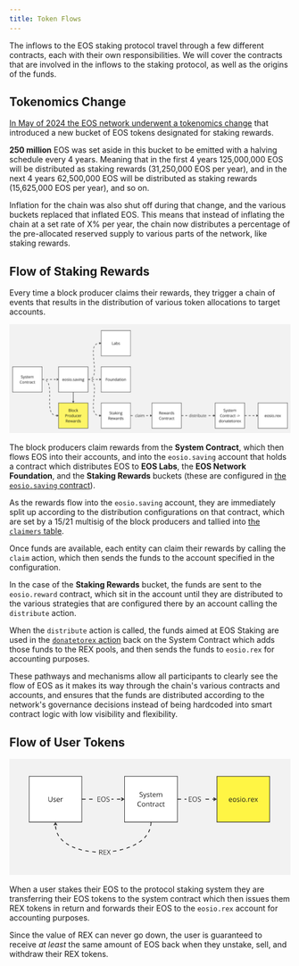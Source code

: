 ```yaml
---
title: Token Flows
---
```


<head>
    <title>Staking Token Flows</title>
</head>

The inflows to the EOS staking protocol travel through a few different contracts, each with their own responsibilities.
We will cover the contracts that are involved in the inflows to the staking protocol, as well as the origins of the funds.

## Tokenomics Change

[In May of 2024 the EOS network underwent a tokenomics change](https://eosnetwork.com/blog/eos-network-approves-tokenomics-proposal-ushering-in-a-new-era-for-eos/) that introduced a new bucket
of EOS tokens designated for staking rewards.

**250 million** EOS was set aside in this bucket to be emitted with a halving schedule every 4 years. Meaning that in
the first 4 years 125,000,000 EOS will be distributed as staking rewards (31,250,000 EOS per year), and in the next 4 years
62,500,000 EOS will be distributed as staking rewards (15,625,000 EOS per year), and so on.

Inflation for the chain was also shut off during that change, and the various buckets replaced that inflated EOS.
This means that instead of inflating the chain at a set rate of X% per year, the chain now distributes a percentage of the
pre-allocated reserved supply to various parts of the network, like staking rewards.

## Flow of Staking Rewards

Every time a block producer claims their rewards, they trigger a chain of events that results in the distribution of 
various token allocations to target accounts. 

![Staking Inflows](/images/diagram_rex_inflows.png)

The block producers claim rewards from the **System Contract**, which then flows EOS into their accounts, and 
into the `eosio.saving` account that holds a contract which distributes EOS to **EOS Labs**, the **EOS Network
Foundation**, and the **Staking Rewards** buckets (these are configured in [the `eosio.saving` contract](https://eosauthority.com/account/eosio.saving?network=eos&scope=eosio.saving&table=config&limit=10&index_position=1&key_type=i64&reverse=0&mode=contract&sub=tables&action=claim#transactions)).

As the rewards flow into the `eosio.saving` account, they are immediately split up according to the distribution 
configurations on that contract, which are set by a 15/21 multisig of the block producers and tallied into 
[the `claimers` table](https://eosauthority.com/account/eosio.saving?network=eos&scope=eosio.saving&table=claimers&limit=10&index_position=1&key_type=i64&reverse=0&mode=contract&sub=tables&action=claim#transactions).

Once funds are available, each entity can claim their rewards by calling the `claim` action, which then sends 
the funds to the account specified in the configuration.

In the case of the **Staking Rewards** bucket, the funds are sent to the `eosio.reward` contract, which sit in the 
account until they are distributed to the various strategies that are configured there by an account calling the 
`distribute` action.

When the `distribute` action is called, the funds aimed at EOS Staking are used in the [`donatetorex` action](https://github.com/eosnetworkfoundation/eos-system-contracts/blob/8ecd1ac6d312085279cafc9c1a5ade6affc886da/contracts/eosio.system/src/rex.cpp#L389)
back on the System Contract which adds those funds to the REX pools, and then sends the funds to `eosio.rex` for 
accounting purposes.

These pathways and mechanisms allow all participants to clearly see the flow of EOS as it makes its way through the 
chain's various contracts and accounts, and ensures that the funds are distributed according to the network's
governance decisions instead of being hardcoded into smart contract logic with low visibility and flexibility.

## Flow of User Tokens

![User token flow](/images/diagram_user_token_flow.png)

When a user stakes their EOS to the protocol staking system they are transferring their EOS tokens to the system 
contract which then issues them REX tokens in return and forwards their EOS to the `eosio.rex` account for accounting 
purposes.

Since the value of REX can never go down, the user is guaranteed to receive _at least_ the same amount of EOS back when 
they unstake, sell, and withdraw their REX tokens.